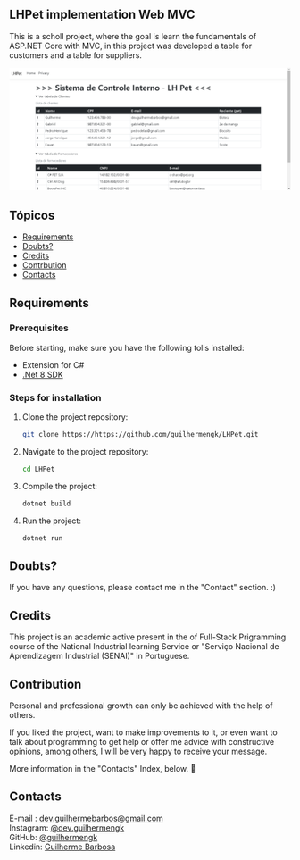 ## LHPet implementation Web MVC

This is a scholl project, where the goal is learn the fundamentals of ASP.NET Core with MVC, in this project  was developed a table for customers and a table for suppliers.

<img src="./Readme/img/PrintWebsite.png">

## Tópicos

- [Requirements](#Requirements)
- [Doubts?](#Doubts?)
- [Credits](#Credits)
- [Contrbution](#Contrbution)
- [Contacts](#Contacts)


<a name="Requirements"></a>
## Requirements
### Prerequisites
Before starting, make sure you have the following tolls installed: <br>

- Extension for C#
- [.Net 8 SDK](https://dotnet.microsoft.com/dowload/dotnet/8.0)


### Steps for installation

1. Clone the project repository:
   ```bash
   git clone https://https://github.com/guilhermengk/LHPet.git
2. Navigate to the project repository:
   ```bash
   cd LHPet
3. Compile the project:
   ```bash
   dotnet build
4. Run the project:
   ```bash
   dotnet run
   

<a name="Doubts?"></a>
## Doubts?
If you have any questions, please contact me in the "Contact" section. :)<br>

<a name="Credits"></a>
## Credits
This project is an academic active present in the of Full-Stack Prigramming course of the National Industrial learning Service or "Serviço Nacional de Aprendizagem Industrial (SENAI)" in Portuguese.
<br>


<a name="Contribution"></a>
## Contribution
Personal and professional growth can only be achieved with the help of others. <br>

If you liked the project, want to make improvements to it, or even want to talk about programming to get help or offer me advice with constructive opinions, among others, I will be very happy to receive your message. <br>

More information in the "Contacts" Index, below. 🥰 <br>

<a name="Contacts"></a>
## Contacts

E-mail : dev.guilhermebarbos@gmail.com <br>
Instagram: <a href=https://www.instagram.com/dev.guilhermengk>@dev.guilhermengk</a><br>
GitHub: <a href=https://github.com/guilhermengk>@guilhermengk</a> <br>
Linkedin: <a href=https://www.linkedin.com/in/guilherme-barbos-71a9b92bb>Guilherme Barbosa</a>

